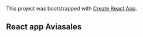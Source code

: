 This project was bootstrapped with [Create React App](https://github.com/facebookincubator/create-react-app).

## React app Aviasales
